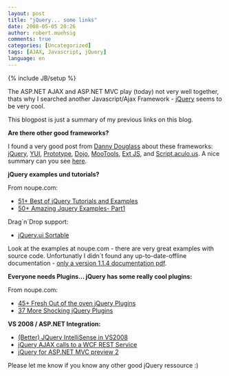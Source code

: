 ```yaml
---
layout: post
title: "jQuery... some links"
date: 2008-05-05 20:26
author: robert.muehsig
comments: true
categories: [Uncategorized]
tags: [AJAX, Javascript, jQuery]
language: en
---
```

{% include JB/setup %}
<p>The ASP.NET AJAX and ASP.NET MVC play (today) not very well together, thats why I searched another Javascript/Ajax Framework - <a href="http://jquery.com/">jQuery</a> seems to be very cool.</p>
<p>This blogpost is just a summary of my previous links on this blog.</p>
<p><strong>Are there other good frameworks?</strong></p>
<p>I found a very good post from <a href="http://www.dannydouglass.com/post/2008/04/Comparing-Popular-JavaScript-Frameworks.aspx">Danny Douglass</a> about these frameworks: <a href="http://jquery.com/">jQuery</a>, <a href="http://developer.yahoo.com/yui/">YUI</a>, <a href="http://www.prototypejs.org/">Prototype</a>, <a href="http://dojotoolkit.org/">Dojo</a>, <a href="http://mootools.net/">MooTools</a>, <a href="http://extjs.com/">Ext JS</a>, and <a href="http://script.aculo.us/">Script.aculo.us</a>. A nice summary can you see <a href="http://dannydouglass.com/image.axd?picture=WindowsLiveWriter/ComparingPopularJavaScriptFrameworks_94FF/JavaScriptFrameworkComparisonChart_4.png">here</a>.</p>
<p><strong>jQuery examples und tutorials?</strong></p>
<p>From noupe.com:</p>  <ul>   <li><a href="http://www.noupe.com/tutorial/51-best-of-jquery-tutorials-and-examples.html">51+ Best of jQuery Tutorials and Examples</a> </li>    <li><a href="http://www.noupe.com/jquery/50-amazing-jquery-examples-part1.html">50+ Amazing Jquery Examples- Part1</a> </li> </ul>  <p>Drag`n`Drop support:</p>  <ul>   <li><a href="http://west-wind.com/WebLog/posts/332037.aspx">jQuery.ui Sortable</a> </li> </ul>  <p>Look at the examples at noupe.com - there are very great examples with source code. Unfortunatly I didn&#180;t found any up-to-date-offline documentation - <a href="http://corky.net/dotan/log/2007/01/jquery-documentation-in-pdf.html">only a version 1.1.4 documentation pdf</a>.</p>
<p><strong>Everyone needs Plugins... jQuery has some really cool plugins:</strong></p>
<p>From noupe.com:</p>  <ul>   <li><a href="http://www.noupe.com/ajax/45-fresh-out-of-the-oven-jquery-plugins.html">45+ Fresh Out of the oven jQuery Plugins</a> </li>    <li><a href="http://www.noupe.com/ajax/37-more-shocking-jquery-plugins.html">37 More Shocking jQuery Plugins</a> </li> </ul>  <p><strong>VS 2008 / ASP.NET Integration:</strong></p>  <ul>   <li><a href="http://weblogs.asp.net/bradvincent/archive/2008/04/28/better-jquery-intellisense-in-vs2008.aspx">(Better) JQuery IntelliSense in VS2008</a> </li>    <li><a href="http://www.west-wind.com/WebLog/posts/324917.aspx">jQuery AJAX calls to a WCF REST Service</a> </li>    <li><a href="http://www.chrisvandesteeg.nl/2008/03/26/jquery-for-aspnet-mvc-preview-2/">jQuery for ASP.NET MVC preview 2</a> </li> </ul>  <p>Please let me know if you know any other good jQuery ressource :)</p>
